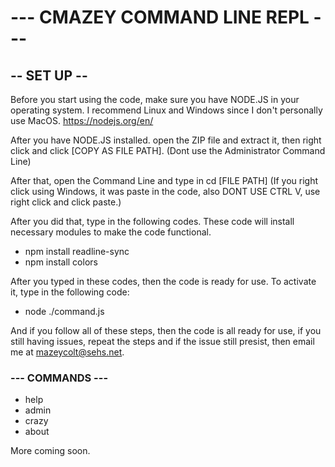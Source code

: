 # --- CMAZEY COMMAND LINE REPL ---

## -- SET UP --
Before you start using the code, make sure you have NODE.JS in your operating system. I recommend Linux and Windows since I don't personally use MacOS.
https://nodejs.org/en/

After you have NODE.JS installed. open the ZIP file and extract it, then right click and click [COPY AS FILE PATH]. (Dont use the Administrator Command Line)

After that, open the Command Line and type in cd [FILE PATH] (If you right click using Windows, it was paste in the code, also DONT USE CTRL V, use right click and click paste.)

After you did that, type in the following codes. These code will install necessary modules to make the code functional.

- npm install readline-sync
- npm install colors

After you typed in these codes, then the code is ready for use. To activate it, type in the following code:

- node ./command.js

And if you follow all of these steps, then the code is all ready for use, if you still having issues, repeat the steps and if the issue still presist, then email me at mazeycolt@sehs.net.


### --- COMMANDS ---

- help
- admin
- crazy
- about

More coming soon.
